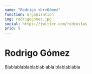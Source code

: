 ```yaml
---
name: "Rodrigo <br>Gómez"
function: organization
img: rodrigogomez.jpg
social: https://twitter.com/rodcostas
prio: 5
---
```


# Rodrigo Gómez
 
Blablablablablablablabla
blablablabla
